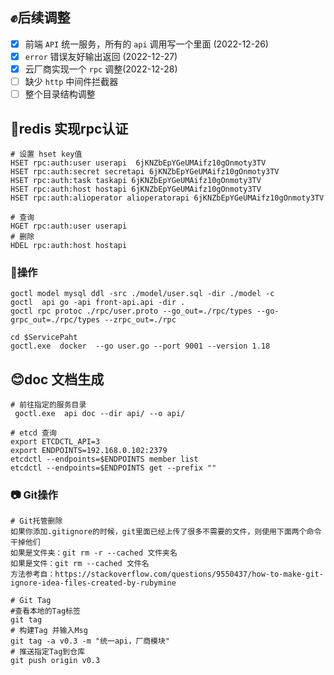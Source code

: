 ##    :fist:后续调整
- [x] 前端 `API` 统一服务，所有的 `api` 调用写一个里面 (2022-12-26)
- [x] `error` 错误友好输出返回 (2022-12-27)
- [x] 云厂商实现一个 `rpc` 调整(2022-12-28)
- [ ] 缺少 `http` 中间件拦截器
- [ ] 整个目录结构调整

## :tada:redis 实现rpc认证

```shell
# 设置 hset key值
HSET rpc:auth:user userapi  6jKNZbEpYGeUMAifz10gOnmoty3TV
HSET rpc:auth:secret secretapi 6jKNZbEpYGeUMAifz10gOnmoty3TV
HSET rpc:auth:task taskapi 6jKNZbEpYGeUMAifz10gOnmoty3TV
HSET rpc:auth:host hostapi 6jKNZbEpYGeUMAifz10gOnmoty3TV
HSET rpc:auth:alioperator alioperatorapi 6jKNZbEpYGeUMAifz10gOnmoty3TV

# 查询
HGET rpc:auth:user userapi
# 删除
HDEL rpc:auth:host hostapi
```

### :eyes:操作

```shell
goctl model mysql ddl -src ./model/user.sql -dir ./model -c
goctl  api go -api front-api.api -dir .
goctl rpc protoc ./rpc/user.proto --go_out=./rpc/types --go-grpc_out=./rpc/types --zrpc_out=./rpc

cd $ServicePaht
goctl.exe  docker  --go user.go --port 9001 --version 1.18
```

## :blush:doc 文档生成

```shell
# 前往指定的服务目录
 goctl.exe  api doc --dir api/ --o api/
```

```shell
# etcd 查询
export ETCDCTL_API=3
export ENDPOINTS=192.168.0.102:2379
etcdctl --endpoints=$ENDPOINTS member list
etcdctl --endpoints=$ENDPOINTS get --prefix ""
```

### :camera: Git操作

```shell
# Git托管删除
如果你添加.gitignore的时候，git里面已经上传了很多不需要的文件，则使用下面两个命令干掉他们
如果是文件夹：git rm -r --cached 文件夹名
如果是文件：git rm --cached 文件名
方法参考自：https://stackoverflow.com/questions/9550437/how-to-make-git-ignore-idea-files-created-by-rubymine

# Git Tag
#查看本地的Tag标签
git tag  
# 构建Tag 并输入Msg
git tag -a v0.3 -m "统一api，厂商模块" 
# 推送指定Tag到仓库
git push origin v0.3
```